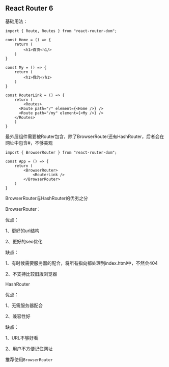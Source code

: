 ## React Router 6

基础用法：

```tsx
import { Route, Routes } from "react-router-dom";

const Home = () => {
	return (
		<h1>首页<h1/>
	)
}

const My = () => {
	return (
		<h1>我的</h1>
	)
}

const RouterLink = () => {
	return (
		<Routes>
      <Route path="/" element={<Home />} />
      <Route path="/my" element={<My />} />
    </Routes>
	)
}
```
最外层组件需要被Router包含，除了BrowserRouter还有HashRouter，后者会在网址中包含#，不够美观
```tsx
import { BrowserRouter } from "react-router-dom";

const App = () => {
	return (
		<BrowserRouter>
			<RouterLink />
		</BrowserRouter>
	)
}
```

BrowserRouter与HashRouter的优劣之分

BrowserRouter：

优点：

1、更好的url结构

2、更好的seo优化

缺点：

1、有时候需要服务器的配合，将所有指向都处理到index.html中，不然会404

2、不支持比较旧版浏览器

HashRouter

优点：

1、无需服务器配合

2、兼容性好

缺点：

1、URL不够好看

2、用户不方便记住网址



推荐使用`BrowserRouter` 